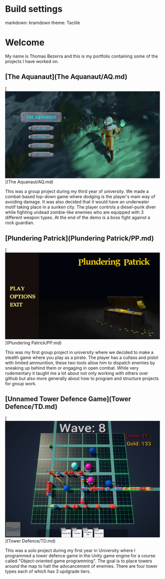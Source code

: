 # Build settings
markdown: kramdown
theme: Tactile

# Welcome

My name is Thomas Bezerra and this is my portfolio containing some of the projects I have worked on.

## [The Aquanaut](The Aquanaut/AQ.md)
[<img src="The Aquanaut/The Aquanaut Cover.jpg" width="550"/>](The Aquanaut/AQ.md)

This was a group project during my third year of university. We made a combat-based top-down game where dodging is the player's main way of avoiding damage. It was also decided that it would have an underwater motif taking place in a sunken city. The player controls a diesel-punk diver while fighting undead zombie-like enemies who are equipped with 3 different weapon types. At the end of the demo is a boss fight against a rock guardian.

## [Plundering Patrick](Plundering Patrick/PP.md)
[<img src="Plundering Patrick/Plundering Patrick Cover.jpg" width="550"/>](Plundering Patrick/PP.md)

This was my first group project in university where we decided to make a stealth game where you play as a pirate. The player has a cutlass and pistol with limited ammunition, these two tools allow him to dispatch enemies by sneaking up behind them or engaging in open combat. While very rudementary it taught me a lot about not only working with others over github but also more generally about how to program and structure projects for group work.

## [Unnamed Tower Defence Game](Tower Defence/TD.md)
[<img src="Tower Defence/Tower Defence Cover.jpg" width="550"/>](Tower Defence/TD.md)

This was a solo project during my first year in University where I programmed a tower defence game in the Unity game engine for a course called "Object-oriented game programming". The goal is to place towers around the map to halt the advcancement of enemies. There are four tower types each of which has 3 updgrade tiers.